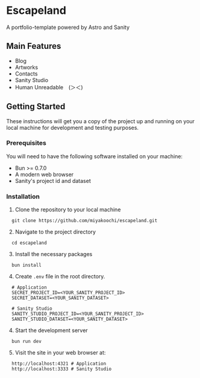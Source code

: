 # Escapeland

A portfolio-template powered by Astro and Sanity

## Main Features

- Blog
- Artworks
- Contacts
- Sanity Studio
- Human Unreadable　(＞＜)

## Getting Started

These instructions will get you a copy of the project up and running on your local machine for development and testing purposes.

### Prerequisites

You will need to have the following software installed on your machine:

- Bun >= 0.7.0
- A modern web browser
- Sanity's project id and dataset

### Installation

1. Clone the repository to your local machine

```
  git clone https://github.com/miyakoochi/escapeland.git
```

2. Navigate to the project directory

```
  cd escapeland
```

3. Install the necessary packages

```
  bun install
```

4. Create `.env` file in the root directory.

```
  # Application
  SECRET_PROJECT_ID=<YOUR_SANITY_PROJECT_ID>
  SECRET_DATASET=<YOUR_SANITY_DATASET>

  # Sanity Studio
  SANITY_STUDIO_PROJECT_ID=<YOUR_SANITY_PROJECT_ID>
  SANITY_STUDIO_DATASET=<YOUR_SANITY_DATASET>
```

4. Start the development server

```
  bun run dev
```

5. Visit the site in your web browser at:

```
  http://localhost:4321 # Application
  http://localhost:3333 # Sanity Studio
```
